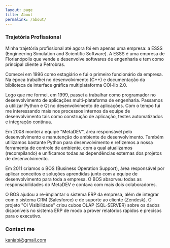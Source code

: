 ```yaml
---
layout: page
title: About
permalink: /about/
---
```


### Trajetória Profissional

Minha trajetória profissional até agora foi em apenas uma empresa: a ESSS (Engineering Simulation and Scientific Software). A ESSS é uma empresa de Florianópolis que vende e desenvolve softwares de engenharia e tem como principal cliente a Petrobras.

Comecei em 1996 como estagiário e fui o primeiro funcionário da empresa. Na época trabalhei no desenvolvimento (C++) e documentação da biblioteca de interface gráfica multiplataforma COI-lib 2.0.

Logo que me formei, em 1999, passei a trabalhar como programador no desenvolvimento de aplicações multi-plataforma de engenharia. Passamos a utilizar Python e Qt no desenvolvimento de aplicações. Com o tempo fui me interessando mais nos processos internos da equipe de desenvolvimento tais como construção de aplicação, testes automatizados e integração contínua.

Em 2008 montei a equipe "MetaDEV", área responsável pelo desenvolvimento e manutenção do ambiente de desenvolvimento. Também utilizamos bastante Python para desenvolvimento e refizemos a nossa ferramenta de controle de ambiente, com a qual atualizamos (recompilando) e unificamos todas as dependências externas dos projetos de desenvolvimento.

Em 2011 criamos o BOS (Business Operation Support), área responsável por aplicar conceitos e soluções aprendidas junto com a equipe de desenvolvimento para toda a empresa. O BOS absorveu todas as responsabilidades do MetaDEV e contava com mais dois colaboradores.

O BOS ajudou a re-implantar o sistema ERP da empresa, além de integrar com o sistema CRM (Salesforce) e de suporte ao cliente (Zendesk). O projeto "Oi Visibilidade" criou cubos OLAP (SQL-SERVER) sobre os dados disponíveis no sistema ERP de modo a prover relatórios rápidos e precisos para o executivo.

### Contact me

[kaniabi@gmail.com](mailto:kaniabi@gmail.com)
